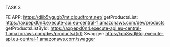 TASK 3

FE APP: https://dlib5vgugb7mt.cloudfront.net/
getProductsList: https://axpepxl0n4.execute-api.eu-central-1.amazonaws.com/dev/products
getProductsListById: https://axpepxl0n4.execute-api.eu-central-1.amazonaws.com/dev/products/{id}
Swagger: https://pb8wdlj6oj.execute-api.eu-central-1.amazonaws.com/swagger

